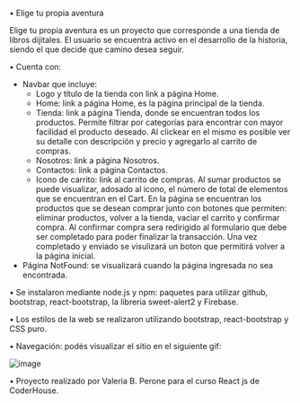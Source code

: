 • Elige tu propia aventura

Elige tu propia aventura es un proyecto que corresponde a una tienda de libros dijitales. El usuario se encuentra activo en el desarrollo de la historia, siendo el que decide que camino desea seguir. 

• Cuenta con:
  - Navbar que incluye:
    - Logo y título de la tienda con link a página Home.
    - Home: link a página Home, es la página principal de la tienda.
    - Tienda: link a página Tienda, donde se encuentran todos los productos. Permite filtrar por categorías para encontrar con mayor facilidad el producto deseado. Al   clickear en el mismo es posible ver su detalle con descripción y precio y agregarlo al carrito de compras.
    - Nosotros: link a página Nosotros.
    - Contactos: link a página Contactos.
    - Icono de carrito: link al carrito de compras. Al sumar productos se puede visualizar, adosado al icono, el número de total de elementos que se encuentran en el Cart. En  la página se encuentran los productos que se desean comprar junto con botones que permiten: eliminar productos, volver a la tienda, vaciar el carrito y confirmar compra. Al confirmar compra sera redirigido al formulario que debe ser completado para poder finalizar la transacción. Una vez completado y enviado se visulizará un boton que permitirá volver a la página inicial.
  - Página NotFound: se visualizará cuando la página ingresada no sea encontrada.

• Se instalaron mediante node.js y npm: paquetes para utilizar github, bootstrap, react-bootstrap, la libreria sweet-alert2 y Firebase.

• Los estilos de la web se realizaron utilizando bootstrap, react-bootstrap y CSS puro.

• Navegación: podés visualizar el sitio en el siguiente gif:

![image](public/Elige-tu-propia-aventura-gif.gif)

• Proyecto realizado por Valeria B. Perone para el curso React js de CoderHouse.
